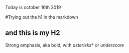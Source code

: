 Today is october 16th 2019

#Trying out the h1 in the markdown
## and this is my H2


 Strong emphasis, aka bold, with *asterisks** or _underscore_